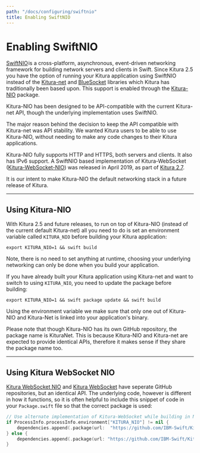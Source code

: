 ```yaml
---
path: "/docs/configuring/swiftnio"
title: Enabling SwiftNIO
---
```


# Enabling SwiftNIO

[SwiftNIO](https://github.com/apple/swift-nio) is a cross-platform, asynchronous, event-driven networking framework for building network servers and clients in Swift. Since Kitura 2.5 you have the option of running your Kitura application using SwiftNIO instead of the [Kitura-net](https://github.com/IBM-Swift/Kitura-net) and [BlueSocket](https://github.com/IBM-Swift/BlueSocket) libraries which Kitura has traditionally been based upon. This support is enabled through the [Kitura-NIO](https://github.com/IBM-Swift/Kitura-NIO) package.

Kitura-NIO has been designed to be API-compatible with the current Kitura-net API, though the underlying implementation uses SwiftNIO.

The major reason behind the decision to keep the API compatible with Kitura-net was API stability. We wanted Kitura users to be able to use Kitura-NIO, without needing to make any code changes to their Kitura applications.

Kitura-NIO fully supports HTTP and HTTPS, both servers and clients. It also has IPv6 support. A SwiftNIO based implementation of Kitura-WebSocket ([Kitura-WebSocket-NIO](https://github.com/IBM-Swift/Kitura-WebSocket-NIO)) was released in April 2019, as part of [Kitura 2.7](https://developer.ibm.com/swift/2019/04/17/announcing-kitura-2-7-and-more/).

It is our intent to make Kitura-NIO the default networking stack in a future release of Kitura.

---

## Using Kitura-NIO

With Kitura 2.5 and future releases, to run on top of Kitura-NIO (instead of the current default Kitura-net) all you need to do is set an environment variable called `KITURA_NIO` before building your Kitura application:
```
export KITURA_NIO=1 && swift build
```
Note, there is no need to set anything at runtime, choosing your underlying networking can only be done when you build your application.

If you have already built your Kitura application using Kitura-net and want to switch to using `KITURA_NIO`, you need to update the package before building:
```
export KITURA_NIO=1 && swift package update && swift build
```
Using the environment variable we make sure that only one out of Kitura-NIO and Kitura-Net is linked into your application's binary.

Please note that though Kitura-NIO has its own GitHub repository, the package name is KituraNet. This is because Kitura-NIO and Kitura-net are expected to provide identical APIs, therefore it makes sense if they share the package name too.

---

## Using Kitura WebSocket NIO

[Kitura WebSocket NIO](https://github.com/IBM-Swift/Kitura-WebSocket-NIO) and [Kitura WebSocket](https://github.com/IBM-Swift/Kitura-WebSocket) have seperate GitHub repositories, but an identical API. The underlying code, however is different in how it functions, so it is often helpful to include this snippet of code in your `Package.swift` file so that the correct package is used:
```swift
// Use alternate implementation of Kitura-WebSocket while building in NIO mode
if ProcessInfo.processInfo.environment["KITURA_NIO"] != nil {
    dependencies.append(.package(url:  "https://github.com/IBM-Swift/Kitura-WebSocket-NIO.git", from: "2.0.0"))
} else {
    dependencies.append(.package(url: "https://github.com/IBM-Swift/Kitura-WebSocket.git", from: "2.0.0"))
}
```
